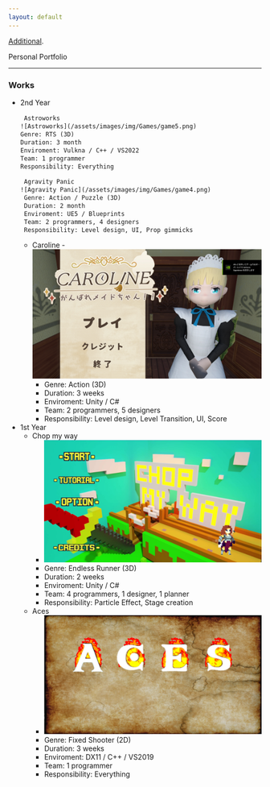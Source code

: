 ```yaml
---
layout: default
---
```


[Additional](./Additionals.md).

Personal Portfolio

* * *

### Works

- 2nd Year
  ```
   Astroworks
  ![Astroworks](/assets/images/img/Games/game5.png)
  Genre: RTS (3D)
  Duration: 3 month
  Enviroment: Vulkna / C++ / VS2022
  Team: 1 programmer
  Responsibility: Everything
  ```
  ```
   Agravity Panic
  ![Agravity Panic](/assets/images/img/Games/game4.png)
   Genre: Action / Puzzle (3D)
   Duration: 2 month
   Enviroment: UE5 / Blueprints
   Team: 2 programmers, 4 designers
   Responsibility: Level design, UI, Prop gimmicks
  ```
  - Caroline
    -![Caroline](/assets/images/img/Games/game3.png)
    - Genre: Action (3D)
    - Duration: 3 weeks
    - Enviroment: Unity / C#
    - Team: 2 programmers, 5 designers
    - Responsibility: Level design, Level Transition, UI, Score
- 1st Year
  - Chop my way
    - ![Chop my way](/assets/images/img/Games/game2.png)
    - Genre: Endless Runner (3D)
    - Duration: 2 weeks
    - Enviroment: Unity / C#
    - Team: 4 programmers, 1 designer, 1 planner
    - Responsibility: Particle Effect, Stage creation
  - Aces
    - ![Aces](/assets/images/img/Games/game1.png)
    - Genre: Fixed Shooter (2D)
    - Duration: 3 weeks
    - Enviroment: DX11 / C++ / VS2019
    - Team: 1 programmer
    - Responsibility: Everything
